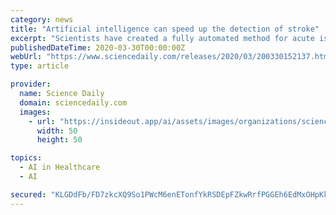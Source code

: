 ```yaml
---
category: news
title: "Artificial intelligence can speed up the detection of stroke"
excerpt: "Scientists have created a fully automated method for acute ischemic lesion segmentation on brain MRIs and shows how artificial intelligence ... for endovascular therapy. Lesion segmentation ..."
publishedDateTime: 2020-03-30T00:00:00Z
webUrl: "https://www.sciencedaily.com/releases/2020/03/200330152137.htm"
type: article

provider:
  name: Science Daily
  domain: sciencedaily.com
  images:
    - url: "https://insideout.app/ai/assets/images/organizations/sciencedaily.com-50x50.jpg"
      width: 50
      height: 50

topics:
  - AI in Healthcare
  - AI

secured: "KLGDdFb/FD7zkcXQ9So1PWcM6enETonfYkRSDEpFZkwRrfPGGEh6EdMxOHpKkEDLKL7q2fbdQMCRA8IH9/EM6BCmvVKk9w0nCK4GCD2BlNwKCvv641fDMpy37CEzSi6t7AeH1pRiSztyKuqoJYa88CalRxC+zI4tPN6Mzrlq1qN6n8HrXKB6ySPFV9xb6HR0UDeTUD74tCD1o/wogLbuAIEHN4ZkmOkEtLvVKZQC4pqJ0ETtGfaHchG5TjpknT1qbi5bh4v5EPX3HME+yaS6Tmcx+xmxZxlrxgFLKMPxT4eagH7Z5yT5S5mVplUiSIJ7;dv+6bBwq4c1JiB/8/541Iw=="
---
```


